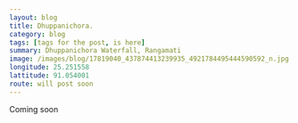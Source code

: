 ```yaml
---
layout: blog
title: Dhuppanichora.
category: blog
tags: [tags for the post, is here]  
summary: Dhuppanichora Waterfall, Rangamati
image: /images/blog/17819040_437874413239935_4921784495444590592_n.jpg
longitude: 25.251558
lattitude: 91.054001
route: will post soon
---
```



Coming soon
